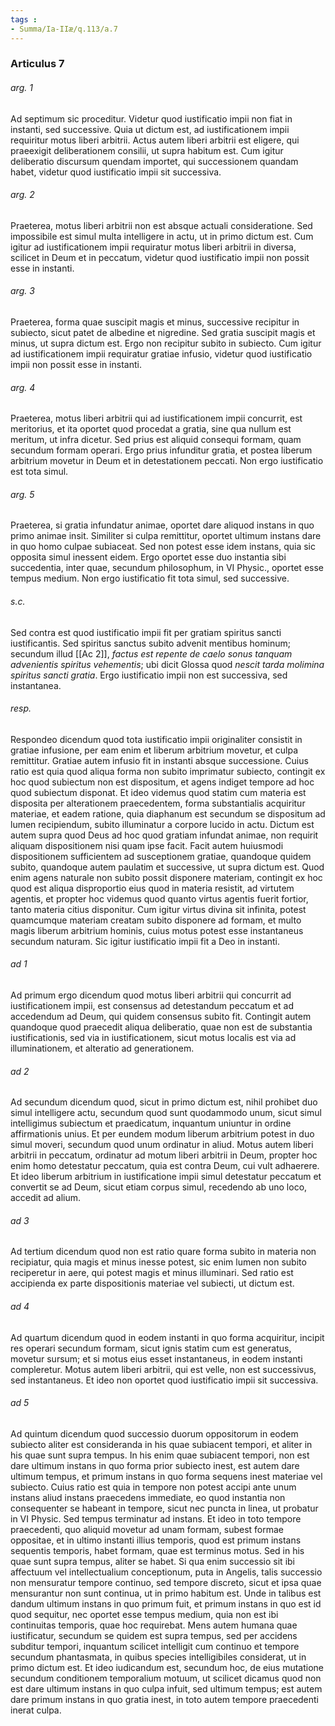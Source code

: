 ```yaml
---
tags : 
- Summa/Ia-IIæ/q.113/a.7
---
```


### Articulus 7

###### arg. 1
Ad septimum sic proceditur. Videtur quod iustificatio impii non fiat in instanti, sed successive. Quia ut dictum est, ad iustificationem impii requiritur motus liberi arbitrii. Actus autem liberi arbitrii est eligere, qui praeexigit deliberationem consilii, ut supra habitum est. Cum igitur deliberatio discursum quendam importet, qui successionem quandam habet, videtur quod iustificatio impii sit successiva.

###### arg. 2
Praeterea, motus liberi arbitrii non est absque actuali consideratione. Sed impossibile est simul multa intelligere in actu, ut in primo dictum est. Cum igitur ad iustificationem impii requiratur motus liberi arbitrii in diversa, scilicet in Deum et in peccatum, videtur quod iustificatio impii non possit esse in instanti.

###### arg. 3
Praeterea, forma quae suscipit magis et minus, successive recipitur in subiecto, sicut patet de albedine et nigredine. Sed gratia suscipit magis et minus, ut supra dictum est. Ergo non recipitur subito in subiecto. Cum igitur ad iustificationem impii requiratur gratiae infusio, videtur quod iustificatio impii non possit esse in instanti.

###### arg. 4
Praeterea, motus liberi arbitrii qui ad iustificationem impii concurrit, est meritorius, et ita oportet quod procedat a gratia, sine qua nullum est meritum, ut infra dicetur. Sed prius est aliquid consequi formam, quam secundum formam operari. Ergo prius infunditur gratia, et postea liberum arbitrium movetur in Deum et in detestationem peccati. Non ergo iustificatio est tota simul.

###### arg. 5
Praeterea, si gratia infundatur animae, oportet dare aliquod instans in quo primo animae insit. Similiter si culpa remittitur, oportet ultimum instans dare in quo homo culpae subiaceat. Sed non potest esse idem instans, quia sic opposita simul inessent eidem. Ergo oportet esse duo instantia sibi succedentia, inter quae, secundum philosophum, in VI Physic., oportet esse tempus medium. Non ergo iustificatio fit tota simul, sed successive.

###### s.c.
Sed contra est quod iustificatio impii fit per gratiam spiritus sancti iustificantis. Sed spiritus sanctus subito advenit mentibus hominum; secundum illud [[Ac 2]], *factus est repente de caelo sonus tanquam advenientis spiritus vehementis*; ubi dicit Glossa quod *nescit tarda molimina spiritus sancti gratia*. Ergo iustificatio impii non est successiva, sed instantanea.

###### resp.
Respondeo dicendum quod tota iustificatio impii originaliter consistit in gratiae infusione, per eam enim et liberum arbitrium movetur, et culpa remittitur. Gratiae autem infusio fit in instanti absque successione. Cuius ratio est quia quod aliqua forma non subito imprimatur subiecto, contingit ex hoc quod subiectum non est dispositum, et agens indiget tempore ad hoc quod subiectum disponat. Et ideo videmus quod statim cum materia est disposita per alterationem praecedentem, forma substantialis acquiritur materiae, et eadem ratione, quia diaphanum est secundum se dispositum ad lumen recipiendum, subito illuminatur a corpore lucido in actu. Dictum est autem supra quod Deus ad hoc quod gratiam infundat animae, non requirit aliquam dispositionem nisi quam ipse facit. Facit autem huiusmodi dispositionem sufficientem ad susceptionem gratiae, quandoque quidem subito, quandoque autem paulatim et successive, ut supra dictum est. Quod enim agens naturale non subito possit disponere materiam, contingit ex hoc quod est aliqua disproportio eius quod in materia resistit, ad virtutem agentis, et propter hoc videmus quod quanto virtus agentis fuerit fortior, tanto materia citius disponitur. Cum igitur virtus divina sit infinita, potest quamcumque materiam creatam subito disponere ad formam, et multo magis liberum arbitrium hominis, cuius motus potest esse instantaneus secundum naturam. Sic igitur iustificatio impii fit a Deo in instanti.

###### ad 1
Ad primum ergo dicendum quod motus liberi arbitrii qui concurrit ad iustificationem impii, est consensus ad detestandum peccatum et ad accedendum ad Deum, qui quidem consensus subito fit. Contingit autem quandoque quod praecedit aliqua deliberatio, quae non est de substantia iustificationis, sed via in iustificationem, sicut motus localis est via ad illuminationem, et alteratio ad generationem.

###### ad 2
Ad secundum dicendum quod, sicut in primo dictum est, nihil prohibet duo simul intelligere actu, secundum quod sunt quodammodo unum, sicut simul intelligimus subiectum et praedicatum, inquantum uniuntur in ordine affirmationis unius. Et per eundem modum liberum arbitrium potest in duo simul moveri, secundum quod unum ordinatur in aliud. Motus autem liberi arbitrii in peccatum, ordinatur ad motum liberi arbitrii in Deum, propter hoc enim homo detestatur peccatum, quia est contra Deum, cui vult adhaerere. Et ideo liberum arbitrium in iustificatione impii simul detestatur peccatum et convertit se ad Deum, sicut etiam corpus simul, recedendo ab uno loco, accedit ad alium.

###### ad 3
Ad tertium dicendum quod non est ratio quare forma subito in materia non recipiatur, quia magis et minus inesse potest, sic enim lumen non subito reciperetur in aere, qui potest magis et minus illuminari. Sed ratio est accipienda ex parte dispositionis materiae vel subiecti, ut dictum est.

###### ad 4
Ad quartum dicendum quod in eodem instanti in quo forma acquiritur, incipit res operari secundum formam, sicut ignis statim cum est generatus, movetur sursum; et si motus eius esset instantaneus, in eodem instanti compleretur. Motus autem liberi arbitrii, qui est velle, non est successivus, sed instantaneus. Et ideo non oportet quod iustificatio impii sit successiva.

###### ad 5
Ad quintum dicendum quod successio duorum oppositorum in eodem subiecto aliter est consideranda in his quae subiacent tempori, et aliter in his quae sunt supra tempus. In his enim quae subiacent tempori, non est dare ultimum instans in quo forma prior subiecto inest, est autem dare ultimum tempus, et primum instans in quo forma sequens inest materiae vel subiecto. Cuius ratio est quia in tempore non potest accipi ante unum instans aliud instans praecedens immediate, eo quod instantia non consequenter se habeant in tempore, sicut nec puncta in linea, ut probatur in VI Physic. Sed tempus terminatur ad instans. Et ideo in toto tempore praecedenti, quo aliquid movetur ad unam formam, subest formae oppositae, et in ultimo instanti illius temporis, quod est primum instans sequentis temporis, habet formam, quae est terminus motus. Sed in his quae sunt supra tempus, aliter se habet. Si qua enim successio sit ibi affectuum vel intellectualium conceptionum, puta in Angelis, talis successio non mensuratur tempore continuo, sed tempore discreto, sicut et ipsa quae mensurantur non sunt continua, ut in primo habitum est. Unde in talibus est dandum ultimum instans in quo primum fuit, et primum instans in quo est id quod sequitur, nec oportet esse tempus medium, quia non est ibi continuitas temporis, quae hoc requirebat. Mens autem humana quae iustificatur, secundum se quidem est supra tempus, sed per accidens subditur tempori, inquantum scilicet intelligit cum continuo et tempore secundum phantasmata, in quibus species intelligibiles considerat, ut in primo dictum est. Et ideo iudicandum est, secundum hoc, de eius mutatione secundum conditionem temporalium motuum, ut scilicet dicamus quod non est dare ultimum instans in quo culpa infuit, sed ultimum tempus; est autem dare primum instans in quo gratia inest, in toto autem tempore praecedenti inerat culpa.

